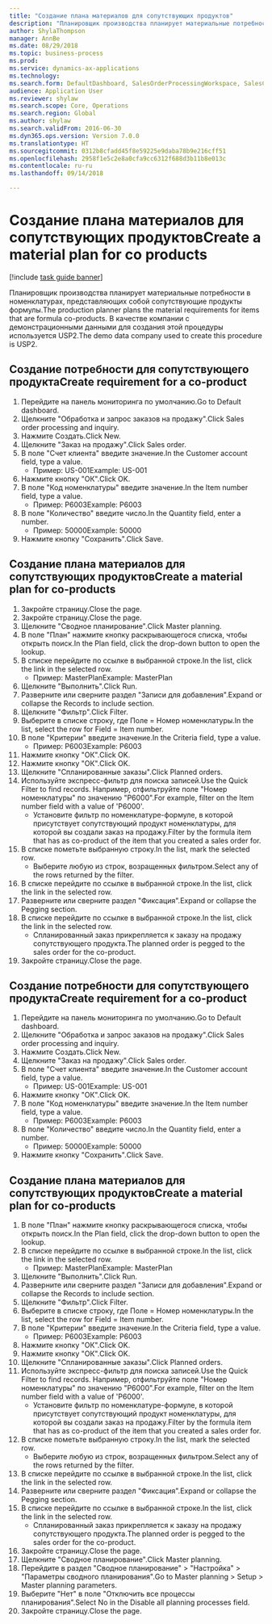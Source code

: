 ```yaml
--- 
title: "Создание плана материалов для сопутствующих продуктов"
description: "Планировщик производства планирует материальные потребности в номенклатурах, представляющих собой сопутствующие продукты формулы."
author: ShylaThompson
manager: AnnBe
ms.date: 08/29/2018
ms.topic: business-process
ms.prod: 
ms.service: dynamics-ax-applications
ms.technology: 
ms.search.form: DefaultDashboard, SalesOrderProcessingWorkspace, SalesCreateOrder, SalesTable, ReqCreatePlanWorkspace, ReqTransPlanCard, SysQueryForm, ReqTransPo
audience: Application User
ms.reviewer: shylaw
ms.search.scope: Core, Operations
ms.search.region: Global
ms.author: shylaw
ms.search.validFrom: 2016-06-30
ms.dyn365.ops.version: Version 7.0.0
ms.translationtype: HT
ms.sourcegitcommit: 0312b8cfadd45f8e59225e9daba78b9e216cff51
ms.openlocfilehash: 2958f1e5c2e8a0cfa9cc6312f688d3b11b8e013c
ms.contentlocale: ru-ru
ms.lasthandoff: 09/14/2018

---
```

# <a name="create-a-material-plan-for-co-products"></a><span data-ttu-id="29e67-103">Создание плана материалов для сопутствующих продуктов</span><span class="sxs-lookup"><span data-stu-id="29e67-103">Create a material plan for co products</span></span>

[!include [task guide banner](../../includes/task-guide-banner.md)]

<span data-ttu-id="29e67-104">Планировщик производства планирует материальные потребности в номенклатурах, представляющих собой сопутствующие продукты формулы.</span><span class="sxs-lookup"><span data-stu-id="29e67-104">The production planner plans the material requirements for items that are formula co-products.</span></span> <span data-ttu-id="29e67-105">В качестве компании с демонстрационными данными для создания этой процедуры используется USP2.</span><span class="sxs-lookup"><span data-stu-id="29e67-105">The demo data company used to create this procedure is USP2.</span></span>


## <a name="create-requirement-for-a-co-product"></a><span data-ttu-id="29e67-106">Создание потребности для сопутствующего продукта</span><span class="sxs-lookup"><span data-stu-id="29e67-106">Create requirement for a co-product</span></span>
1. <span data-ttu-id="29e67-107">Перейдите на панель мониторинга по умолчанию.</span><span class="sxs-lookup"><span data-stu-id="29e67-107">Go to Default dashboard.</span></span>
2. <span data-ttu-id="29e67-108">Щелкните "Обработка и запрос заказов на продажу".</span><span class="sxs-lookup"><span data-stu-id="29e67-108">Click Sales order processing and inquiry.</span></span>
3. <span data-ttu-id="29e67-109">Нажмите Создать.</span><span class="sxs-lookup"><span data-stu-id="29e67-109">Click New.</span></span>
4. <span data-ttu-id="29e67-110">Щелкните "Заказ на продажу".</span><span class="sxs-lookup"><span data-stu-id="29e67-110">Click Sales order.</span></span>
5. <span data-ttu-id="29e67-111">В поле "Счет клиента" введите значение.</span><span class="sxs-lookup"><span data-stu-id="29e67-111">In the Customer account field, type a value.</span></span>
    * <span data-ttu-id="29e67-112">Пример: US-001</span><span class="sxs-lookup"><span data-stu-id="29e67-112">Example: US-001</span></span>  
6. <span data-ttu-id="29e67-113">Нажмите кнопку "OК".</span><span class="sxs-lookup"><span data-stu-id="29e67-113">Click OK.</span></span>
7. <span data-ttu-id="29e67-114">В поле "Код номенклатуры" введите значение.</span><span class="sxs-lookup"><span data-stu-id="29e67-114">In the Item number field, type a value.</span></span>
    * <span data-ttu-id="29e67-115">Пример: P6003</span><span class="sxs-lookup"><span data-stu-id="29e67-115">Example: P6003</span></span>  
8. <span data-ttu-id="29e67-116">В поле "Количество" введите число.</span><span class="sxs-lookup"><span data-stu-id="29e67-116">In the Quantity field, enter a number.</span></span>
    * <span data-ttu-id="29e67-117">Пример: 50000</span><span class="sxs-lookup"><span data-stu-id="29e67-117">Example: 50000</span></span>  
9. <span data-ttu-id="29e67-118">Нажмите кнопку "Сохранить".</span><span class="sxs-lookup"><span data-stu-id="29e67-118">Click Save.</span></span>

## <a name="create-a-material-plan-for-co-products"></a><span data-ttu-id="29e67-119">Создание плана материалов для сопутствующих продуктов</span><span class="sxs-lookup"><span data-stu-id="29e67-119">Create a material plan for co-products</span></span>
1. <span data-ttu-id="29e67-120">Закройте страницу.</span><span class="sxs-lookup"><span data-stu-id="29e67-120">Close the page.</span></span>
2. <span data-ttu-id="29e67-121">Закройте страницу.</span><span class="sxs-lookup"><span data-stu-id="29e67-121">Close the page.</span></span>
3. <span data-ttu-id="29e67-122">Щелкните "Сводное планирование".</span><span class="sxs-lookup"><span data-stu-id="29e67-122">Click Master planning.</span></span>
4. <span data-ttu-id="29e67-123">В поле "План" нажмите кнопку раскрывающегося списка, чтобы открыть поиск.</span><span class="sxs-lookup"><span data-stu-id="29e67-123">In the Plan field, click the drop-down button to open the lookup.</span></span>
5. <span data-ttu-id="29e67-124">В списке перейдите по ссылке в выбранной строке.</span><span class="sxs-lookup"><span data-stu-id="29e67-124">In the list, click the link in the selected row.</span></span>
    * <span data-ttu-id="29e67-125">Пример: MasterPlan</span><span class="sxs-lookup"><span data-stu-id="29e67-125">Example: MasterPlan</span></span>  
6. <span data-ttu-id="29e67-126">Щелкните "Выполнить".</span><span class="sxs-lookup"><span data-stu-id="29e67-126">Click Run.</span></span>
7. <span data-ttu-id="29e67-127">Разверните или сверните раздел "Записи для добавления".</span><span class="sxs-lookup"><span data-stu-id="29e67-127">Expand or collapse the Records to include section.</span></span>
8. <span data-ttu-id="29e67-128">Щелкните "Фильтр".</span><span class="sxs-lookup"><span data-stu-id="29e67-128">Click Filter.</span></span>
9. <span data-ttu-id="29e67-129">Выберите в списке строку, где Поле = Номер номенклатуры.</span><span class="sxs-lookup"><span data-stu-id="29e67-129">In the list, select the row for Field = Item number.</span></span>
10. <span data-ttu-id="29e67-130">В поле "Критерии" введите значение.</span><span class="sxs-lookup"><span data-stu-id="29e67-130">In the Criteria field, type a value.</span></span>
    * <span data-ttu-id="29e67-131">Пример: P6003</span><span class="sxs-lookup"><span data-stu-id="29e67-131">Example: P6003</span></span>  
11. <span data-ttu-id="29e67-132">Нажмите кнопку "OК".</span><span class="sxs-lookup"><span data-stu-id="29e67-132">Click OK.</span></span>
12. <span data-ttu-id="29e67-133">Нажмите кнопку "OК".</span><span class="sxs-lookup"><span data-stu-id="29e67-133">Click OK.</span></span>
13. <span data-ttu-id="29e67-134">Щелкните "Спланированные заказы".</span><span class="sxs-lookup"><span data-stu-id="29e67-134">Click Planned orders.</span></span>
14. <span data-ttu-id="29e67-135">Используйте экспресс-фильтр для поиска записей.</span><span class="sxs-lookup"><span data-stu-id="29e67-135">Use the Quick Filter to find records.</span></span> <span data-ttu-id="29e67-136">Например, отфильтруйте поле "Номер номенклатуры" по значению "P6000".</span><span class="sxs-lookup"><span data-stu-id="29e67-136">For example, filter on the Item number field with a value of 'P6000'.</span></span>
    * <span data-ttu-id="29e67-137">Установите фильтр по номенклатуре-формуле, в которой присутствует сопутствующий продукт номенклатуры, для которой вы создали заказ на продажу.</span><span class="sxs-lookup"><span data-stu-id="29e67-137">Filter by the formula item that has as co-product of the item that you created a sales order for.</span></span>  
15. <span data-ttu-id="29e67-138">В списке пометьте выбранную строку.</span><span class="sxs-lookup"><span data-stu-id="29e67-138">In the list, mark the selected row.</span></span>
    * <span data-ttu-id="29e67-139">Выберите любую из строк, возращенных фильтром.</span><span class="sxs-lookup"><span data-stu-id="29e67-139">Select any of the rows returned by the filter.</span></span>  
16. <span data-ttu-id="29e67-140">В списке перейдите по ссылке в выбранной строке.</span><span class="sxs-lookup"><span data-stu-id="29e67-140">In the list, click the link in the selected row.</span></span>
17. <span data-ttu-id="29e67-141">Разверните или сверните раздел "Фиксация".</span><span class="sxs-lookup"><span data-stu-id="29e67-141">Expand or collapse the Pegging section.</span></span>
18. <span data-ttu-id="29e67-142">В списке перейдите по ссылке в выбранной строке.</span><span class="sxs-lookup"><span data-stu-id="29e67-142">In the list, click the link in the selected row.</span></span>
    * <span data-ttu-id="29e67-143">Спланированный заказ прикрепляется к заказу на продажу сопутствующего продукта.</span><span class="sxs-lookup"><span data-stu-id="29e67-143">The planned order is pegged to the sales order for the co-product.</span></span>  
19. <span data-ttu-id="29e67-144">Закройте страницу.</span><span class="sxs-lookup"><span data-stu-id="29e67-144">Close the page.</span></span>

## <a name="create-requirement-for-a-co-product"></a><span data-ttu-id="29e67-145">Создание потребности для сопутствующего продукта</span><span class="sxs-lookup"><span data-stu-id="29e67-145">Create requirement for a co-product</span></span>
1. <span data-ttu-id="29e67-146">Перейдите на панель мониторинга по умолчанию.</span><span class="sxs-lookup"><span data-stu-id="29e67-146">Go to Default dashboard.</span></span>
2. <span data-ttu-id="29e67-147">Щелкните "Обработка и запрос заказов на продажу".</span><span class="sxs-lookup"><span data-stu-id="29e67-147">Click Sales order processing and inquiry.</span></span>
3. <span data-ttu-id="29e67-148">Нажмите Создать.</span><span class="sxs-lookup"><span data-stu-id="29e67-148">Click New.</span></span>
4. <span data-ttu-id="29e67-149">Щелкните "Заказ на продажу".</span><span class="sxs-lookup"><span data-stu-id="29e67-149">Click Sales order.</span></span>
5. <span data-ttu-id="29e67-150">В поле "Счет клиента" введите значение.</span><span class="sxs-lookup"><span data-stu-id="29e67-150">In the Customer account field, type a value.</span></span>
    * <span data-ttu-id="29e67-151">Пример: US-001</span><span class="sxs-lookup"><span data-stu-id="29e67-151">Example: US-001</span></span>  
6. <span data-ttu-id="29e67-152">Нажмите кнопку "OК".</span><span class="sxs-lookup"><span data-stu-id="29e67-152">Click OK.</span></span>
7. <span data-ttu-id="29e67-153">В поле "Код номенклатуры" введите значение.</span><span class="sxs-lookup"><span data-stu-id="29e67-153">In the Item number field, type a value.</span></span>
    * <span data-ttu-id="29e67-154">Пример: P6003</span><span class="sxs-lookup"><span data-stu-id="29e67-154">Example: P6003</span></span>  
8. <span data-ttu-id="29e67-155">В поле "Количество" введите число.</span><span class="sxs-lookup"><span data-stu-id="29e67-155">In the Quantity field, enter a number.</span></span>
    * <span data-ttu-id="29e67-156">Пример: 50000</span><span class="sxs-lookup"><span data-stu-id="29e67-156">Example: 50000</span></span>  
9. <span data-ttu-id="29e67-157">Нажмите кнопку "Сохранить".</span><span class="sxs-lookup"><span data-stu-id="29e67-157">Click Save.</span></span>

## <a name="create-a-material-plan-for-co-products"></a><span data-ttu-id="29e67-158">Создание плана материалов для сопутствующих продуктов</span><span class="sxs-lookup"><span data-stu-id="29e67-158">Create a material plan for co-products</span></span>
1. <span data-ttu-id="29e67-159">В поле "План" нажмите кнопку раскрывающегося списка, чтобы открыть поиск.</span><span class="sxs-lookup"><span data-stu-id="29e67-159">In the Plan field, click the drop-down button to open the lookup.</span></span>
2. <span data-ttu-id="29e67-160">В списке перейдите по ссылке в выбранной строке.</span><span class="sxs-lookup"><span data-stu-id="29e67-160">In the list, click the link in the selected row.</span></span>
    * <span data-ttu-id="29e67-161">Пример: MasterPlan</span><span class="sxs-lookup"><span data-stu-id="29e67-161">Example: MasterPlan</span></span>  
3. <span data-ttu-id="29e67-162">Щелкните "Выполнить".</span><span class="sxs-lookup"><span data-stu-id="29e67-162">Click Run.</span></span>
4. <span data-ttu-id="29e67-163">Разверните или сверните раздел "Записи для добавления".</span><span class="sxs-lookup"><span data-stu-id="29e67-163">Expand or collapse the Records to include section.</span></span>
5. <span data-ttu-id="29e67-164">Щелкните "Фильтр".</span><span class="sxs-lookup"><span data-stu-id="29e67-164">Click Filter.</span></span>
6. <span data-ttu-id="29e67-165">Выберите в списке строку, где Поле = Номер номенклатуры.</span><span class="sxs-lookup"><span data-stu-id="29e67-165">In the list, select the row for Field = Item number.</span></span>
7. <span data-ttu-id="29e67-166">В поле "Критерии" введите значение.</span><span class="sxs-lookup"><span data-stu-id="29e67-166">In the Criteria field, type a value.</span></span>
    * <span data-ttu-id="29e67-167">Пример: P6003</span><span class="sxs-lookup"><span data-stu-id="29e67-167">Example: P6003</span></span>  
8. <span data-ttu-id="29e67-168">Нажмите кнопку "OК".</span><span class="sxs-lookup"><span data-stu-id="29e67-168">Click OK.</span></span>
9. <span data-ttu-id="29e67-169">Нажмите кнопку "OК".</span><span class="sxs-lookup"><span data-stu-id="29e67-169">Click OK.</span></span>
10. <span data-ttu-id="29e67-170">Щелкните "Спланированные заказы".</span><span class="sxs-lookup"><span data-stu-id="29e67-170">Click Planned orders.</span></span>
11. <span data-ttu-id="29e67-171">Используйте экспресс-фильтр для поиска записей.</span><span class="sxs-lookup"><span data-stu-id="29e67-171">Use the Quick Filter to find records.</span></span> <span data-ttu-id="29e67-172">Например, отфильтруйте поле "Номер номенклатуры" по значению "P6000".</span><span class="sxs-lookup"><span data-stu-id="29e67-172">For example, filter on the Item number field with a value of 'P6000'.</span></span>
    * <span data-ttu-id="29e67-173">Установите фильтр по номенклатуре-формуле, в которой присутствует сопутствующий продукт номенклатуры, для которой вы создали заказ на продажу.</span><span class="sxs-lookup"><span data-stu-id="29e67-173">Filter by the formula item that has as co-product of the item that you created a sales order for.</span></span>  
12. <span data-ttu-id="29e67-174">В списке пометьте выбранную строку.</span><span class="sxs-lookup"><span data-stu-id="29e67-174">In the list, mark the selected row.</span></span>
    * <span data-ttu-id="29e67-175">Выберите любую из строк, возращенных фильтром.</span><span class="sxs-lookup"><span data-stu-id="29e67-175">Select any of the rows returned by the filter.</span></span>  
13. <span data-ttu-id="29e67-176">В списке перейдите по ссылке в выбранной строке.</span><span class="sxs-lookup"><span data-stu-id="29e67-176">In the list, click the link in the selected row.</span></span>
14. <span data-ttu-id="29e67-177">Разверните или сверните раздел "Фиксация".</span><span class="sxs-lookup"><span data-stu-id="29e67-177">Expand or collapse the Pegging section.</span></span>
15. <span data-ttu-id="29e67-178">В списке перейдите по ссылке в выбранной строке.</span><span class="sxs-lookup"><span data-stu-id="29e67-178">In the list, click the link in the selected row.</span></span>
    * <span data-ttu-id="29e67-179">Спланированный заказ прикрепляется к заказу на продажу сопутствующего продукта.</span><span class="sxs-lookup"><span data-stu-id="29e67-179">The planned order is pegged to the sales order for the co-product.</span></span>  
16. <span data-ttu-id="29e67-180">Закройте страницу.</span><span class="sxs-lookup"><span data-stu-id="29e67-180">Close the page.</span></span>
17. <span data-ttu-id="29e67-181">Щелкните "Сводное планирование".</span><span class="sxs-lookup"><span data-stu-id="29e67-181">Click Master planning.</span></span>
18. <span data-ttu-id="29e67-182">Перейдите в раздел "Сводное планирование" > "Настройка" > "Параметры сводного планирования".</span><span class="sxs-lookup"><span data-stu-id="29e67-182">Go to Master planning > Setup > Master planning parameters.</span></span>
19. <span data-ttu-id="29e67-183">Выберите "Нет" в поле "Отключить все процессы планирования".</span><span class="sxs-lookup"><span data-stu-id="29e67-183">Select No in the Disable all planning processes field.</span></span>
20. <span data-ttu-id="29e67-184">Закройте страницу.</span><span class="sxs-lookup"><span data-stu-id="29e67-184">Close the page.</span></span>


